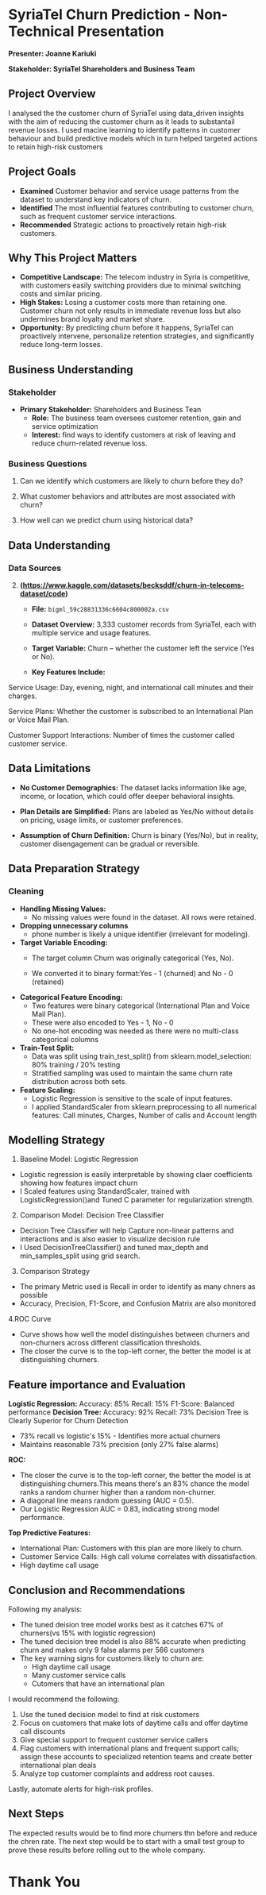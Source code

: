 # SyriaTel Churn Prediction - Non-Technical Presentation

__Presenter: Joanne Kariuki__

__Stakeholder: SyriaTel Shareholders and Business Team__


## Project Overview
I analysed the the customer churn of SyriaTel using data_driven insights with the aim of reducing the customer churn as it leads to substantail revenue losses. I used macine learning to identify patterns in customer behaviour and build predictive models which in turn helped targeted actions to retain high-risk customers

## Project Goals
- **Examined** Customer behavior and service usage patterns from the dataset to understand key indicators of churn.  
- **Identified** The most influential features contributing to customer churn, such as frequent customer service interactions. 
- **Recommended** Strategic actions to proactively retain high-risk customers.

## Why This Project Matters
- **Competitive Landscape:** The telecom industry in Syria is competitive, with customers easily switching providers due to minimal switching costs and similar pricing.
- **High Stakes:** Losing a customer costs more than retaining one. Customer churn not only results in immediate revenue loss but also undermines brand loyalty and market share. 
- **Opportunity:** By predicting churn before it happens, SyriaTel can proactively intervene, personalize retention strategies, and significantly reduce long-term losses.

## Business Understanding

### Stakeholder
- **Primary Stakeholder:** Shareholders and Business Tean
  - **Role:** The business team oversees customer retention, gain and service optimization  
  - **Interest:** find ways to identify customers at risk of leaving and reduce churn-related revenue loss.

### Business Questions
1. Can we identify which customers are likely to churn before they do?

2. What customer behaviors and attributes are most associated with churn?

3. How well can we predict churn using historical data?



## Data Understanding

### Data Sources

2. **(https://www.kaggle.com/datasets/becksddf/churn-in-telecoms-dataset/code)**
   - **File:** `bigml_59c28831336c6604c800002a.csv`  

  
   - **Dataset Overview:**
3,333 customer records from SyriaTel, each with multiple service and usage features.

   - **Target Variable:**
Churn – whether the customer left the service (Yes or No).

   - **Key Features Include:**

Service Usage:
Day, evening, night, and international call minutes and their charges.

Service Plans:
Whether the customer is subscribed to an International Plan or Voice Mail Plan.

Customer Support Interactions:
Number of times the customer called customer service.
     


## Data Limitations
- **No Customer Demographics:**
The dataset lacks information like age, income, or location, which could offer deeper behavioral insights.

- **Plan Details are Simplified:**
Plans are labeled as Yes/No without details on pricing, usage limits, or customer preferences.

- **Assumption of Churn Definition:**
Churn is binary (Yes/No), but in reality, customer disengagement can be gradual or reversible.


## Data Preparation Strategy

### Cleaning
- **Handling Missing Values:**  
  - No missing values were found in the dataset. All rows were retained.
- **Dropping unnecessary columns**
  - phone number is likely a unique identifier (irrelevant for modeling).
- **Target Variable Encoding:**  
  - The target column Churn was originally categorical (Yes, No).

  - We converted it to binary format:Yes - 1 (churned) and No - 0 (retained)
- **Categorical Feature Encoding:**  
  - Two features were binary categorical (International Plan and Voice Mail Plan).
  - These were also encoded to Yes - 1, No - 0
  - No one-hot encoding was needed as there were no multi-class categorical columns
- **Train-Test Split:**
  - Data was split using train_test_split() from sklearn.model_selection:
80% training / 20% testing
  - Stratified sampling was used to maintain the same churn rate distribution across both sets.
- **Feature Scaling:**
  - Logistic Regression is sensitive to the scale of input features.
  - I applied StandardScaler from sklearn.preprocessing to all numerical features:
Call minutes, Charges, Number of calls and Account length


## Modelling Strategy
1. Baseline Model: Logistic Regression
- Logistic regression is easily interpretable by showing claer coefficients showing how features impact churn
- I Scaled features using StandardScaler, trained with LogisticRegression()and Tuned C parameter for regularization strength.

2. Comparison Model: Decision Tree Classifier
- Decision Tree Classifier will help Capture non-linear patterns and interactions and is also easier to visualize decision rule
- I Used DecisionTreeClassifier() and tuned max_depth and min_samples_split using grid search.

3. Comparison Strategy
- The primary Metric used is Recall in order to identify as many chners as possible
- Accuracy, Precision, F1-Score, and Confusion Matrix are also monitored

4.ROC Curve
- Curve shows how well the model distinguishes between churners and non-churners across different classification thresholds.
- The closer the curve is to the top-left corner, the better the model is at distinguishing churners.


## Feature importance and Evaluation
__Logistic Regression:__
Accuracy: 85%
Recall: 15%
F1-Score: Balanced performance
__Decision Tree:__
Accuracy: 92%
Recall: 73%
Decision Tree is Clearly Superior for Churn Detection
- 73% recall vs logistic's 15% - Identifies more actual churners
- Maintains reasonable 73% precision (only 27% false alarms)

**ROC:**
- The closer the curve is to the top-left corner, the better the model is at distinguishing churners.This means there's an 83% chance the model ranks a random churner higher than a random non-churner.
- A diagonal line means random guessing (AUC = 0.5).
- Our Logistic Regression AUC = 0.83, indicating strong model performance.

**Top Predictive Features:**
- International Plan: Customers with this plan are more likely to churn.
- Customer Service Calls: High call volume correlates with dissatisfaction.
- High daytime call usage


##  Conclusion and Recommendations
Following my analysis:
- The tuned deision tree model works best as it catches 67% of churners(vs 15% with logistic regression)
- The tuned decision tree model is also 88% accurate when predicting churn and makes only 9 false alarms per 566 customers
- The key warning signs for customers likely to churn are:
   - High daytime call usage
   - Many customer service calls
   - Cutomers that have an international plan

I would recommend the following:
1. Use the tuned decision model to find at risk customers
2. Focus on customers that make lots of daytime calls and offer daytime call discounts
3. Give special support to frequent customer service callers
4. Flag customers with international plans and frequent support calls; assign these accounts to specialized retention teams and create better international plan deals
5. Analyze top customer complaints and address root causes.

Lastly, automate alerts for high-risk profiles.

##  Next Steps
The expected results would be to find more churners thn before and reduce the chren rate.
The next step would be to start with a small test group to prove these results before rolling out to the whole company.

# Thank You
